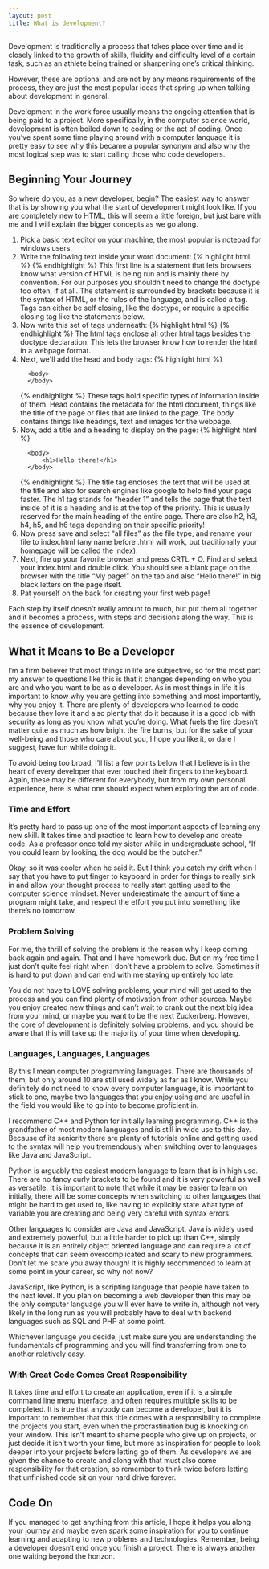 ```yaml
---
layout: post
title: What is development?
---
```


Development is traditionally a process that takes place over time and is closely linked to the growth of skills, fluidity and difficulty level of a certain task, such as an athlete being trained or sharpening one’s critical thinking.

However, these are optional and are not by any means requirements of the process, they are just the most popular ideas that spring up when talking about development in general.

Development in the work force usually means the ongoing attention that is being paid to a project. More specifically, in the computer science world, development is often boiled down to coding or the act of coding. Once you’ve spent some time playing around with a computer language it is pretty easy to see why this became a popular synonym and also why the most logical step was to start calling those who code developers.

## Beginning Your Journey

So where do you, as a new developer, begin? The easiest way to answer that is by showing you what the start of development might look like. If you are completely new to HTML, this will seem a little foreign, but just bare with me and I will explain the bigger concepts as we go along.

<ol>
  <li> Pick a basic text editor on your machine, the most popular is notepad for windows users.</li>

  <li>Write the following text inside your word document:  
  {% highlight html %}
  <!DOCTYPE html>
  {% endhighlight %}  
  This first line is a statement that lets browsers know what version of HTML is being run and is mainly there by convention. For our purposes you shouldn’t need to change the doctype too often, if at all. The statement is surrounded by brackets because it is the syntax of HTML, or the rules of the language, and is called a tag. Tags can either be self closing, like the doctype, or require a specific closing tag like the statements below.
  </li>

  <li>
   Now write this set of tags underneath:
   {% highlight html %}
   <!DOCTYPE html>
   <html>
   </html>
   {% endhighlight %}
   The html tags enclose all other html tags besides the doctype declaration. This lets the browser know how to render the html in a webpage format.
  </li>

  <li>
  Next, we'll add the head and body tags:
  {% highlight html %}
  <!DOCTYPE html>
  <html>  
      <head>
      </head>

      <body>
      </body>
  </html>
  {% endhighlight %}
  These tags hold specific types of information inside of them. Head contains the metadata for the html document, things like the title of the page or files that are linked to the page. The body contains things like headings, text and images for the webpage.
  </li>

  <li>
  Now, add a title and a heading to display on the page:
  {% highlight html %}
  <!DOCTYPE html>
  <html>
      <head>
          <title>My page!</title>
      </head>

      <body>
          <h1>Hello there!</h1>
      </body>
  </html>
  {% endhighlight %}
  The title tag encloses the text that will be used at the title and also for search engines like google to help find your page faster. The h1 tag stands for “header 1” and tells the page that the text inside of it is a heading and is at the top of the priority. This is usually reserved for the main heading of the entire page. There are also h2, h3, h4, h5, and h6 tags depending on their specific priority!   
  </li>

  <li>
  Now press save and select “all files” as the file type, and rename your file to index.html (any name before .html will work, but traditionally your homepage will be called the index).
  </li>

  <li>
  Next, fire up your favorite browser and press CRTL + O. Find and select your index.html and double click. You should see a blank page on the browser with the title “My page!” on the tab and also “Hello there!” in big black letters on the page itself.
  </li>

  <li>
  Pat yourself on the back for creating your first web page!
  </li>
</ol>

Each step by itself doesn’t really amount to much, but put them all together and it becomes a process, with steps and decisions along the way. This is the essence of development.

## What it Means to Be a Developer

I’m a firm believer that most things in life are subjective, so for the most part my answer to questions like this is that it changes depending on who you are and who you want to be as a developer. As in most things in life it is important to know why you are getting into something and most importantly, why you enjoy it. There are plenty of developers who learned to code because they love it and also plenty that do it because it is a good job with security as long as you know what you’re doing. What fuels the fire doesn’t matter quite as much as how bright the fire burns, but for the sake of your well-being and those who care about you, I hope you like it, or dare I suggest, have fun while doing it.

To avoid being too broad, I’ll list a few points below that I believe is in the heart of every developer that ever touched their fingers to the keyboard. Again, these may be different for everybody, but from my own personal experience, here is what one should expect when exploring the art of code.  

### Time and Effort

It’s pretty hard to pass up one of the most important aspects of learning any new skill. It takes time and practice to learn how to develop and create code. As a professor once told my sister while in undergraduate school, “If you could learn by looking, the dog would be the butcher.”

Okay, so it was cooler when he said it. But I think you catch my drift when I say that you have to put finger to keyboard in order for things to really sink in and allow your thought process to really start getting used to the computer science mindset. Never underestimate the amount of time a program might take, and respect the effort you put into something like there’s no tomorrow.

### Problem Solving

For me, the thrill of solving the problem is the reason why I keep coming back again and again. That and I have homework due. But on my free time I just don’t quite feel right when I don’t have a problem to solve. Sometimes it is hard to put down and can end with me staying up entirely too late.

You do not have to LOVE solving problems, your mind will get used to the process and you can find plenty of motivation from other sources. Maybe you enjoy created new things and can’t wait to crank out the next big idea from your mind, or maybe you want to be the next Zuckerberg. However, the core of development is definitely solving problems, and you should be aware that this will take up the majority of your time when developing.

### Languages, Languages, Languages

By this I mean computer programming languages. There are thousands of them, but only around 10 are still used widely as far as I know. While you definitely do not need to know every computer language, it is important to stick to one, maybe two languages that you enjoy using and are useful in the field you would like to go into to become proficient in.  

I recommend C++  and Python for initially learning programming. C++ is the grandfather of most modern languages and is still in wide use to this day. Because of its seniority there are plenty of tutorials online and getting used to the syntax will help you tremendously when switching over to languages like Java and JavaScript.

Python is arguably the easiest modern language to learn that is in high use. There are no fancy curly brackets to be found and it is very powerful as well as versatile. It is important to note that while it may be easier to learn on initially, there will be some concepts when switching to other languages that might be hard to get used to, like having to explicitly state what type of variable you are creating and being very careful with syntax errors.

Other languages to consider are Java and JavaScript. Java is widely used and extremely powerful, but a little harder to pick up than C++, simply because it is an entirely object oriented language and can require a lot of concepts that can seem overcomplicated and scary to new programmers. Don’t let me scare you away though! It is highly recommended to learn at some point in your career, so why not now?

JavaScript, like Python, is a scripting language that people have taken to the next level. If you plan on becoming a web developer then this may be the only computer language you will ever have to write in, although not very likely in the long run as you will probably have to deal with backend languages such as SQL and PHP at some point.  

Whichever language you decide, just make sure you are understanding the fundamentals of programming and you will find transferring from one to another relatively easy.  

### With Great Code Comes Great Responsibility

It takes time and effort to create an application, even if it is a simple command line menu interface, and often requires multiple skills to be completed. It is true that anybody can become a developer, but it is important to remember that this title comes with a responsibility to complete the projects you start, even when the procrastination bug is knocking on your window. This isn’t meant to shame people who give up on projects, or just decide it isn’t worth your time, but more as inspiration for people to look deeper into your projects before letting go of them. As developers we are given the chance to create and along with that must also come responsibility for that creation, so remember to think twice before letting that unfinished code sit on your hard drive forever.

## Code On

If you managed to get anything from this article, I hope it helps you along your journey and maybe even spark some inspiration for you to continue learning and adapting to new problems and technologies. Remember, being a developer doesn’t end once you finish a project. There is always another one waiting beyond the horizon.
